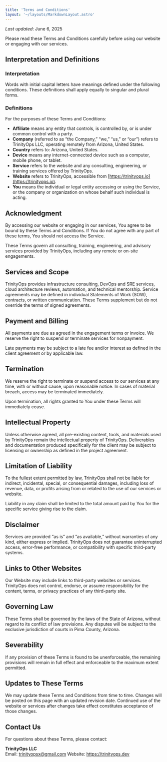 ```yaml
---
title: 'Terms and Conditions'
layout: '~/layouts/MarkdownLayout.astro'
---
```


_Last updated_: June 6, 2025

Please read these Terms and Conditions carefully before using our website or engaging with our services.

## Interpretation and Definitions

### Interpretation

Words with initial capital letters have meanings defined under the following conditions. These definitions shall apply equally to singular and plural forms.

### Definitions

For the purposes of these Terms and Conditions:

- **Affiliate** means any entity that controls, is controlled by, or is under common control with a party.
- **Company** (referred to as “the Company,” “we,” “us,” or “our”) refers to TrinityOps LLC, operating remotely from Arizona, United States.
- **Country** refers to: Arizona, United States.
- **Device** means any internet-connected device such as a computer, mobile phone, or tablet.
- **Service** refers to the website and any consulting, engineering, or training services offered by TrinityOps.
- **Website** refers to TrinityOps, accessible from [https://trinityops.io](https://trinityops.io).
- **You** means the individual or legal entity accessing or using the Service, or the company or organization on whose behalf such individual is acting.

## Acknowledgment

By accessing our website or engaging in our services, You agree to be bound by these Terms and Conditions. If You do not agree with any part of these terms, You should not access the Service.

These Terms govern all consulting, training, engineering, and advisory services provided by TrinityOps, including any remote or on-site engagements.

## Services and Scope

TrinityOps provides infrastructure consulting, DevOps and SRE services, cloud architecture reviews, automation, and technical mentorship. Service agreements may be defined in individual Statements of Work (SOW), contracts, or written communication. These Terms supplement but do not override the terms of signed agreements.

## Payment and Billing

All payments are due as agreed in the engagement terms or invoice. We reserve the right to suspend or terminate services for nonpayment.

Late payments may be subject to a late fee and/or interest as defined in the client agreement or by applicable law.

## Termination

We reserve the right to terminate or suspend access to our services at any time, with or without cause, upon reasonable notice. In cases of material breach, access may be terminated immediately.

Upon termination, all rights granted to You under these Terms will immediately cease.

## Intellectual Property

Unless otherwise agreed, all pre-existing content, tools, and materials used by TrinityOps remain the intellectual property of TrinityOps. Deliverables and documentation produced specifically for the client may be subject to licensing or ownership as defined in the project agreement.

## Limitation of Liability

To the fullest extent permitted by law, TrinityOps shall not be liable for indirect, incidental, special, or consequential damages, including loss of revenue, data, or profits arising from or related to the use of our services or website.

Liability in any claim shall be limited to the total amount paid by You for the specific service giving rise to the claim.

## Disclaimer

Services are provided “as is” and “as available,” without warranties of any kind, either express or implied. TrinityOps does not guarantee uninterrupted access, error-free performance, or compatibility with specific third-party systems.

## Links to Other Websites

Our Website may include links to third-party websites or services. TrinityOps does not control, endorse, or assume responsibility for the content, terms, or privacy practices of any third-party site.

## Governing Law

These Terms shall be governed by the laws of the State of Arizona, without regard to its conflict of law provisions. Any disputes will be subject to the exclusive jurisdiction of courts in Pima County, Arizona.

## Severability

If any provision of these Terms is found to be unenforceable, the remaining provisions will remain in full effect and enforceable to the maximum extent permitted.

## Updates to These Terms

We may update these Terms and Conditions from time to time. Changes will be posted on this page with an updated revision date. Continued use of the website or services after changes take effect constitutes acceptance of those changes.

## Contact Us

For questions about these Terms, please contact:

**TrinityOps LLC**  
Email: trinityopsx@gmail.com
Website: [https://trinityops.dev
](https://trinityops.dev
)
